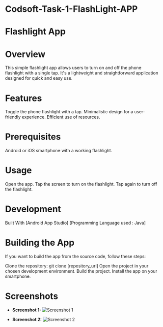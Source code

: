 # Codsoft-Task-1-FlashLight-APP

# Flashlight App

# Overview
This simple flashlight app allows users to turn on and off the phone flashlight with a single tap. It's a lightweight and straightforward application designed for quick and easy use.

# Features
Toggle the phone flashlight with a tap.
Minimalistic design for a user-friendly experience.
Efficient use of resources.

# Prerequisites
Android or iOS smartphone with a working flashlight.

# Usage
Open the app.
Tap the screen to turn on the flashlight.
Tap again to turn off the flashlight.

# Development
Built With
[Android App Studio]
[Programming Language used : Java]

# Building the App
If you want to build the app from the source code, follow these steps:

Clone the repository: git clone [repository_url]
Open the project in your chosen development environment.
Build the project.
Install the app on your smartphone.

# Screenshots

- **Screenshot 1:**
  ![Screenshot 1]([Screenshot1.png](https://github.com/ShreeHarinesh1494/Codsoft-Task-1-FlashLight-APP/blob/master/Task%201%20Pic%201.png)https://github.com/ShreeHarinesh1494/Codsoft-Task-1-FlashLight-APP/blob/master/Task%201%20Pic%201.png)

- **Screenshot 2:**
  ![Screenshot 2]()
